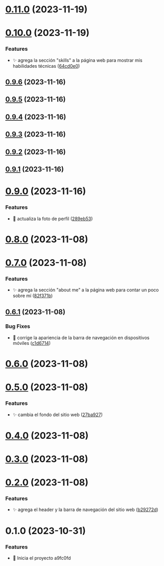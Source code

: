 # [0.11.0](https://github.com/francocarballar/portfolio/compare/v0.10.0...v0.11.0) (2023-11-19)



# [0.10.0](https://github.com/francocarballar/portfolio/compare/v0.9.6...v0.10.0) (2023-11-19)


### Features

* :sparkles: agrega la sección "skills" a la página web para mostrar mis habilidades técnicas ([64cd0e0](https://github.com/francocarballar/portfolio/commit/64cd0e03f4d1cc3643c57ced8a620c93640a1337))



## [0.9.6](https://github.com/francocarballar/portfolio/compare/v0.9.5...v0.9.6) (2023-11-16)



## [0.9.5](https://github.com/francocarballar/portfolio/compare/v0.9.4...v0.9.5) (2023-11-16)



## [0.9.4](https://github.com/francocarballar/portfolio/compare/v0.9.3...v0.9.4) (2023-11-16)



## [0.9.3](https://github.com/francocarballar/portfolio/compare/v0.9.2...v0.9.3) (2023-11-16)



## [0.9.2](https://github.com/francocarballar/portfolio/compare/v0.9.1...v0.9.2) (2023-11-16)



## [0.9.1](https://github.com/francocarballar/portfolio/compare/v0.9.0...v0.9.1) (2023-11-16)



# [0.9.0](https://github.com/francocarballar/portfolio/compare/v0.8.0...v0.9.0) (2023-11-16)


### Features

* :bento: actualiza la foto de perfil ([289eb53](https://github.com/francocarballar/portfolio/commit/289eb539c664fa218f02e86e30741b2a8873db2f))



# [0.8.0](https://github.com/francocarballar/portfolio/compare/v0.7.0...v0.8.0) (2023-11-08)



# [0.7.0](https://github.com/francocarballar/portfolio/compare/v0.6.1...v0.7.0) (2023-11-08)


### Features

* :sparkles: agrega la sección "about me" a la página web para contar un poco sobre mí ([82f371b](https://github.com/francocarballar/portfolio/commit/82f371b27b7c279baadb402e202c9d6067b5365b))



## [0.6.1](https://github.com/francocarballar/portfolio/compare/v0.6.0...v0.6.1) (2023-11-08)


### Bug Fixes

* :bug: corrige la apariencia de la barra de navegación en dispositivos móviles ([c1d6714](https://github.com/francocarballar/portfolio/commit/c1d6714d1712677ac8d7ca344d9fd5fb95a7ce45))



# [0.6.0](https://github.com/francocarballar/portfolio/compare/v0.5.0...v0.6.0) (2023-11-08)



# [0.5.0](https://github.com/francocarballar/portfolio/compare/v0.4.0...v0.5.0) (2023-11-08)


### Features

* :sparkles: cambia el fondo del sitio web ([27ba927](https://github.com/francocarballar/portfolio/commit/27ba9279a0d1641e657a1dbf544ab3f8e5de409c))



# [0.4.0](https://github.com/francocarballar/portfolio/compare/v0.3.0...v0.4.0) (2023-11-08)



# [0.3.0](https://github.com/francocarballar/portfolio/compare/v0.2.0...v0.3.0) (2023-11-08)

# [0.2.0](https://github.com/francocarballar/portfolio/compare/v0.1.0...v0.2.0) (2023-11-08)

### Features

- :sparkles: agrega el header y la barra de navegación del sitio web ([b29272d](https://github.com/francocarballar/portfolio/commit/b29272d1e301a6f220e7585d5287112eecc4eea4))

# 0.1.0 (2023-10-31)

### Features

- :tada: Inicia el proyecto a9fc0fd
